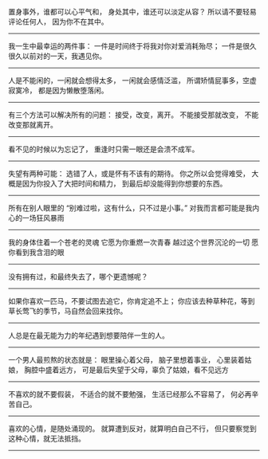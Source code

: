置身事外，谁都可以心平气和，
身处其中，谁还可以淡定从容？
所以请不要轻易评论任何人，
因为你不在其中。

---

我一生中最幸运的两件事：
一件是时间终于将我对你对爱消耗殆尽；
一件是很久很久以前对的一天，我遇见你。

---

人是不能闲的，一闲就会想得太多，
一闲就会感情泛滥，
所谓矫情屁事多，空虚寂寞冷，
都是因为懒散堕落闲。

---

有三个方法可以解决所有的问题：
接受，改变，离开。
不能接受那就改变，
不能改变那就离开。

---

看不见的时候以为忘记了，
重逢时只需一眼还是会溃不成军。

---

失望有两种可能：
选错了人，或是怀有不该有的期待。
你之所以会觉得难受，
大概是因为你投入了大把时间和精力，
到最后却没能得到你想要的东西。

---

所有在别人眼里的 “别难过啦，这有什么，只不过是小事。”
对我而言都可能是我内心的一场狂风暴雨

---

我的身体住着一个苍老的灵魂
它愿为你重燃一次青春
越过这个世界沉沦的一切
愿你看到我含泪的眼

---

没有拥有过，和最终失去了，哪个更遗憾呢？

---

如果你喜欢一匹马，不要试图去追它，你肯定追不上；
你应该去种草种花，等到草长莺飞的季节，马自然会回来找你。

---

人总是在最无能为力的年纪遇到想要陪伴一生的人。

---

一个男人最煎熬的状态就是：
眼里操心着父母，
脑子里想着事业，
心里装着姑娘，
胸腔中盛着远方，
可是最后失望于父母，辜负了姑娘，看不见远方

---

不喜欢的就不要假装，
不适合的就不要勉强，
生活已经那么不容易了，
何必再辛苦自己。

---

喜欢的心情，是随处涌现的。
就算遭到反对，就算明白自己不行，
但只要察觉到这种心情，就无法抵挡。

---
